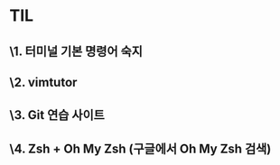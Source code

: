 # TIL
## \1. 터미널 기본 명령어 숙지

## \2. vimtutor

## \3. Git 연습 사이트

## \4. Zsh + Oh My Zsh  (구글에서 Oh My Zsh 검색)



